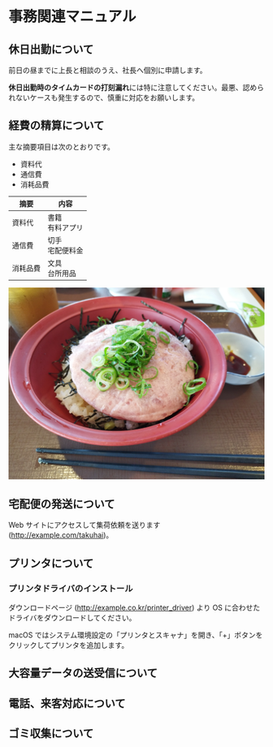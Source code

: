 # 事務関連マニュアル
## 休日出勤について
前日の昼までに上長と相談のうえ、社長へ個別に申請します。

**休日出勤時のタイムカードの打刻漏れ**には特に注意してください。最悪、認められないケースも発生するので、慎重に対応をお願いします。

## 経費の精算について
主な摘要項目は次のとおりです。
- 資料代
- 通信費
- 消耗品費

|摘要   |内容
|--|--
|資料代 |書籍<br>有料アプリ
|通信費 |切手<br>宅配便料金
|消耗品費   |文具<br>台所用品

![切手代](img/IMG_20240604_142742.jpg)

## 宅配便の発送について
Web サイトにアクセスして集荷依頼を送ります (http://example.com/takuhai)。

## プリンタについて
### プリンタドライバのインストール
ダウンロードページ (http://example.co.kr/printer_driver) より OS に合わせたドライバをダウンロードしてください。

macOS ではシステム環境設定の「プリンタとスキャナ」を開き、「+」ボタンをクリックしてプリンタを追加します。
## 大容量データの送受信について
## 電話、来客対応について
## ゴミ収集について

